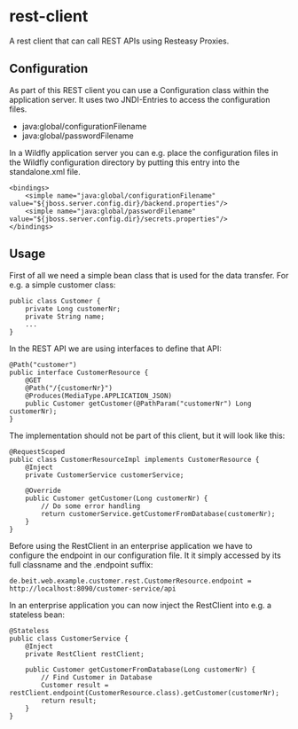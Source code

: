 # rest-client

A rest client that can call REST APIs using Resteasy Proxies.

## Configuration

As part of this REST client you can use a Configuration class within the application server. It uses two JNDI-Entries to access the configuration files.

* java:global/configurationFilename
* java:global/passwordFilename

In a Wildfly application server you can e.g. place the configuration files in the Wildfly configuration directory by putting this entry into the standalone.xml file.

    <bindings>
        <simple name="java:global/configurationFilename" value="${jboss.server.config.dir}/backend.properties"/>
        <simple name="java:global/passwordFilename" value="${jboss.server.config.dir}/secrets.properties"/>
    </bindings>

## Usage

First of all we need a simple bean class that is used for the data transfer. For e.g. a simple customer class:

    public class Customer {
        private Long customerNr;
        private String name;
        ...
    }

In the REST API we are using interfaces to define that API:

    @Path("customer")
    public interface CustomerResource {
        @GET
        @Path("/{customerNr}")
        @Produces(MediaType.APPLICATION_JSON)
        public Customer getCustomer(@PathParam("customerNr") Long customerNr);
    }

The implementation should not be part of this client, but it will look like this:

    @RequestScoped
    public class CustomerResourceImpl implements CustomerResource {
        @Inject
        private CustomerService customerService;

        @Override
        public Customer getCustomer(Long customerNr) {
            // Do some error handling
            return customerService.getCustomerFromDatabase(customerNr);
        }
    }

Before using the RestClient in an enterprise application we have to configure the endpoint in our configuration file.
It it simply accessed by its full classname and the .endpoint suffix:

    de.beit.web.example.customer.rest.CustomerResource.endpoint = http://localhost:8090/customer-service/api

In an enterprise application you can now inject the RestClient into e.g. a stateless bean:

    @Stateless
    public class CustomerService {
        @Inject
        private RestClient restClient;

        public Customer getCustomerFromDatabase(Long customerNr) {
            // Find Customer in Database
            Customer result = restClient.endpoint(CustomerResource.class).getCustomer(customerNr);
            return result;
        }
    }